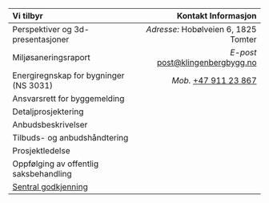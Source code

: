 | Vi tilbyr                                 | Kontakt Informasjon                  |
| :---------------------------------------- | ------------------------------------:|
| Perspektiver og 3d-presentasjoner         | *Adresse:* Hobølveien 6, 1825 Tomter |
| Miljøsaneringsraport                      | *E-post* [post@klingenbergbygg.no](mailto:post@klingenbergbygg.no) |
| Energiregnskap for bygninger (NS 3031)    | *Mob.* [+47 911 23 867](tel:+4791123867) |
| Ansvarsrett for byggemelding              ||
| Detaljprosjektering                       ||
| Anbudsbeskrivelser                        ||
| Tilbuds- og anbudshåndtering              ||
| Prosjektledelse                           ||
| Oppfølging av offentlig saksbehandling    ||
| [Sentral godkjenning](https://sgregister.dibk.no/enterprises/976015711)                       ||
